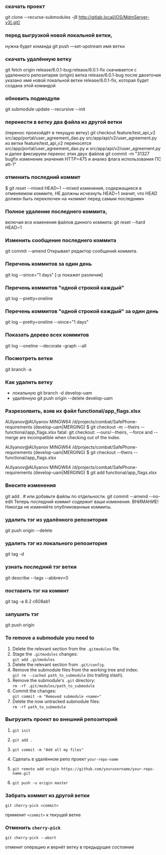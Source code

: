 ### скачать проект
git clone --recurse-submodules -j8 http://gitlab.local/iOS/MdmServer-v3[.git]


### перед выгрузкой новой локальной ветки, 
нужна будет команда
git push —set-upstream имя ветки


### скачать удалённую ветку
git fetch origin release/6.0.1-bug:release/6.0.1-fix
скачивается с удаленного репозитария (origin) ветка release/6.0.1-bug
после двоеточия указано имя новой локальной ветки release/6.0.1-fix, которая будет создана этой командой

### обновить подмодули
git submodule update --recursive --init

### перенести в ветку два файла из другой ветки 
(перенос произойдёт в текущую ветку)
git checkout feature/test_api_v2 src/app/portal/user_agreement_dao.py src/app/api/v2/user_agreement.py
из ветки feature/test_api_v2
переносятся src/app/portal/user_agreement_dao.py и src/app/api/v2/user_agreement.py
и далее фиксируем перенос этих двух файлов
git commit -m "31327 bugfix изменение значения HTTP=475 и анализ флага использования ПС att-1"

### отменить последний коммит
$ git reset --mixed HEAD~1
--mixed изменения, содержащиеся в отменяемом коммите, НЕ должны исчезнуть
HEAD~1  значит, что HEAD должен быть переключен на «коммит перед самым последним»

### Полное удаление последнего коммита,
включая все изменения файлов данного коммита:
git reset --hard HEAD~1

### Изменить сообщение последнего коммита
git commit --amend
Открывает редактор сообщений коммита.

### Перечень коммитов за один день
git log --since="1 days" [-p покажет различия]

### Перечень коммитов "одной строкой каждый"
git log --pretty=oneline

### Перечень коммитов "одной строкой каждый" за один день
git log --pretty=oneline --since="1 days"

### Показать дерево всех коммитов
git log --oneline --decorate -graph --all

### Посмотреть ветки
git branch -a

### Как удалить ветку
- локальную 
  git branch -d develop-uam
- удалённую
  git push origin --delete develop-uam

### Разрезолвить, взяв их файл functional/app_flags.xlsx
AUlyanov@AUlyanov MINGW64 /d/projects/combat/SafePhone-requirements (develop-uam|MERGING)
$ git checkout -m --theirs -- functional/app_flags.xlsx
fatal: git checkout: --ours/--theirs, --force and --merge are incompatible when
checking out of the index.

AUlyanov@AUlyanov MINGW64 /d/projects/combat/SafePhone-requirements (develop-uam|MERGING)
$ git checkout --theirs -- functional/app_flags.xlsx

AUlyanov@AUlyanov MINGW64 /d/projects/combat/SafePhone-requirements (develop-uam|MERGING)
$ git add functional/app_flags.xlsx

### Внесите изменения
git add . # или добавьте файлы по отдельности.
git commit --amend --no-edit
Теперь последний коммит содержит ваши изменения.
ВНИМАНИЕ! Никогда не изменяйте опубликованные коммиты.

### удалить тэг из удалённого репозитория
git push origin --delete <tagname>

### удалить тэг из локального репозитория
git tag -d <tagname>

### узнать последний тэг ветки
git describe --tags --abbrev=0

###  поставить тэг на коммит
git tag -a 8.2 c608ab1

### запушить тэг
git push origin <tagname>



### To remove a submodule you need to

1. Delete the relevant section from the `.gitmodules` file.
2. Stage the `.gitmodules` changes:  
    `git add .gitmodules`
3. Delete the relevant section from `.git/config`.
4. Remove the submodule files from the working tree and index:  
    `git rm --cached path_to_submodule` (no trailing slash).
5. Remove the submodule's `.git` directory:  
    `rm -rf .git/modules/path_to_submodule`
6. Commit the changes:  
    `git commit -m "Removed submodule <name>"`
7. Delete the now untracked submodule files:  
    `rm -rf path_to_submodule`


### Выгрузить проект во внешний репозиторий

1. `git init`
    
2. `git add .`
    
3. `git commit -m "Add all my files"`
   
4. Сделать в удалённом репо проект `your-repo-name`
    
5. `git remote add origin https://github.com/yourusername/your-repo-name.git`
   
6. `git push -u origin master`


### Забрать коммит из другой ветки
```
git cherry-pick <commit>
```
применит `<commit>` к текущей ветке

### Отменить ```cherry-pick```
```
git cherry-pick --abort
```
отменит операцию и вернёт ветку в предыдущее состояние